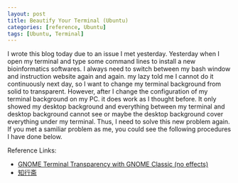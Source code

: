 ```yaml
---
layout: post
title: Beautify Your Terminal (Ubuntu)
categories: [reference, Ubuntu]
tags: [Ubuntu, Terminal]
---
```

I wrote this blog today due to an issue I met yesterday. Yesterday when I open my terminal and type some command lines to install a new bioinformatics softwares. I always need to switch between my bash window and instruction website again and again. my lazy told me I cannot do it continuously next day, so I want to change my terminal background from solid to transparent. However, after I change the configuration of my terminal background on my PC. it does work as I thought before. It only showed my desktop background and everything between my terminal and desktop background cannot see or maybe the desktop background cover everything under my terminal. Thus, I need to solve this new problem again. If you met a samiliar problem as me, you could see the following procedures I have done below.


Reference Links:

- [GNOME Terminal Transparency with GNOME Classic (no effects)](http://askubuntu.com/questions/266533/gnome-terminal-transparency-with-gnome-classic-no-effects)
- [知行斋](http://caoyaqiang.diandian.com/)
